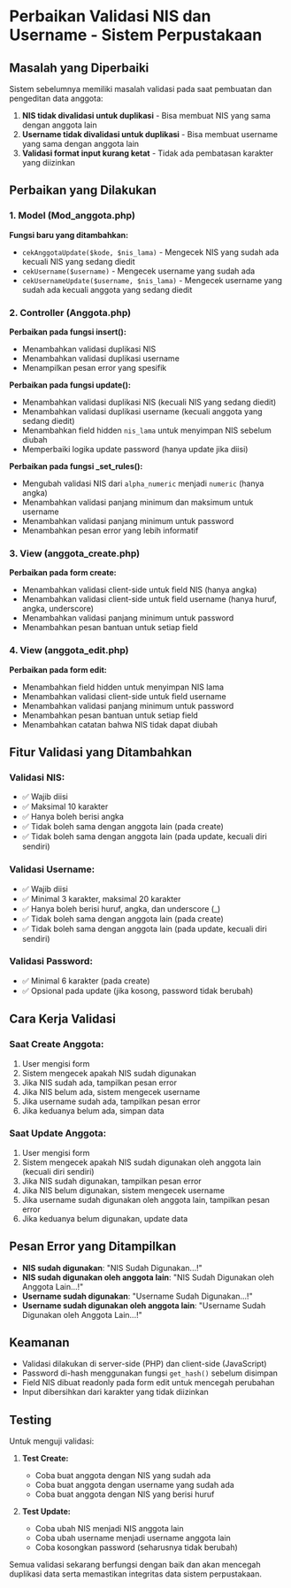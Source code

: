 # Perbaikan Validasi NIS dan Username - Sistem Perpustakaan

## Masalah yang Diperbaiki

Sistem sebelumnya memiliki masalah validasi pada saat pembuatan dan pengeditan data anggota:

1. **NIS tidak divalidasi untuk duplikasi** - Bisa membuat NIS yang sama dengan anggota lain
2. **Username tidak divalidasi untuk duplikasi** - Bisa membuat username yang sama dengan anggota lain
3. **Validasi format input kurang ketat** - Tidak ada pembatasan karakter yang diizinkan

## Perbaikan yang Dilakukan

### 1. Model (Mod_anggota.php)

**Fungsi baru yang ditambahkan:**
- `cekAnggotaUpdate($kode, $nis_lama)` - Mengecek NIS yang sudah ada kecuali NIS yang sedang diedit
- `cekUsername($username)` - Mengecek username yang sudah ada
- `cekUsernameUpdate($username, $nis_lama)` - Mengecek username yang sudah ada kecuali anggota yang sedang diedit

### 2. Controller (Anggota.php)

**Perbaikan pada fungsi insert():**
- Menambahkan validasi duplikasi NIS
- Menambahkan validasi duplikasi username
- Menampilkan pesan error yang spesifik

**Perbaikan pada fungsi update():**
- Menambahkan validasi duplikasi NIS (kecuali NIS yang sedang diedit)
- Menambahkan validasi duplikasi username (kecuali anggota yang sedang diedit)
- Menambahkan field hidden `nis_lama` untuk menyimpan NIS sebelum diubah
- Memperbaiki logika update password (hanya update jika diisi)

**Perbaikan pada fungsi _set_rules():**
- Mengubah validasi NIS dari `alpha_numeric` menjadi `numeric` (hanya angka)
- Menambahkan validasi panjang minimum dan maksimum untuk username
- Menambahkan validasi panjang minimum untuk password
- Menambahkan pesan error yang lebih informatif

### 3. View (anggota_create.php)

**Perbaikan pada form create:**
- Menambahkan validasi client-side untuk field NIS (hanya angka)
- Menambahkan validasi client-side untuk field username (hanya huruf, angka, underscore)
- Menambahkan validasi panjang minimum untuk password
- Menambahkan pesan bantuan untuk setiap field

### 4. View (anggota_edit.php)

**Perbaikan pada form edit:**
- Menambahkan field hidden untuk menyimpan NIS lama
- Menambahkan validasi client-side untuk field username
- Menambahkan validasi panjang minimum untuk password
- Menambahkan pesan bantuan untuk setiap field
- Menambahkan catatan bahwa NIS tidak dapat diubah

## Fitur Validasi yang Ditambahkan

### Validasi NIS:
- ✅ Wajib diisi
- ✅ Maksimal 10 karakter
- ✅ Hanya boleh berisi angka
- ✅ Tidak boleh sama dengan anggota lain (pada create)
- ✅ Tidak boleh sama dengan anggota lain (pada update, kecuali diri sendiri)

### Validasi Username:
- ✅ Wajib diisi
- ✅ Minimal 3 karakter, maksimal 20 karakter
- ✅ Hanya boleh berisi huruf, angka, dan underscore (_)
- ✅ Tidak boleh sama dengan anggota lain (pada create)
- ✅ Tidak boleh sama dengan anggota lain (pada update, kecuali diri sendiri)

### Validasi Password:
- ✅ Minimal 6 karakter (pada create)
- ✅ Opsional pada update (jika kosong, password tidak berubah)

## Cara Kerja Validasi

### Saat Create Anggota:
1. User mengisi form
2. Sistem mengecek apakah NIS sudah digunakan
3. Jika NIS sudah ada, tampilkan pesan error
4. Jika NIS belum ada, sistem mengecek username
5. Jika username sudah ada, tampilkan pesan error
6. Jika keduanya belum ada, simpan data

### Saat Update Anggota:
1. User mengisi form
2. Sistem mengecek apakah NIS sudah digunakan oleh anggota lain (kecuali diri sendiri)
3. Jika NIS sudah digunakan, tampilkan pesan error
4. Jika NIS belum digunakan, sistem mengecek username
5. Jika username sudah digunakan oleh anggota lain, tampilkan pesan error
6. Jika keduanya belum digunakan, update data

## Pesan Error yang Ditampilkan

- **NIS sudah digunakan**: "NIS Sudah Digunakan...!"
- **NIS sudah digunakan oleh anggota lain**: "NIS Sudah Digunakan oleh Anggota Lain...!"
- **Username sudah digunakan**: "Username Sudah Digunakan...!"
- **Username sudah digunakan oleh anggota lain**: "Username Sudah Digunakan oleh Anggota Lain...!"

## Keamanan

- Validasi dilakukan di server-side (PHP) dan client-side (JavaScript)
- Password di-hash menggunakan fungsi `get_hash()` sebelum disimpan
- Field NIS dibuat readonly pada form edit untuk mencegah perubahan
- Input dibersihkan dari karakter yang tidak diizinkan

## Testing

Untuk menguji validasi:

1. **Test Create:**
   - Coba buat anggota dengan NIS yang sudah ada
   - Coba buat anggota dengan username yang sudah ada
   - Coba buat anggota dengan NIS yang berisi huruf

2. **Test Update:**
   - Coba ubah NIS menjadi NIS anggota lain
   - Coba ubah username menjadi username anggota lain
   - Coba kosongkan password (seharusnya tidak berubah)

Semua validasi sekarang berfungsi dengan baik dan akan mencegah duplikasi data serta memastikan integritas data sistem perpustakaan. 